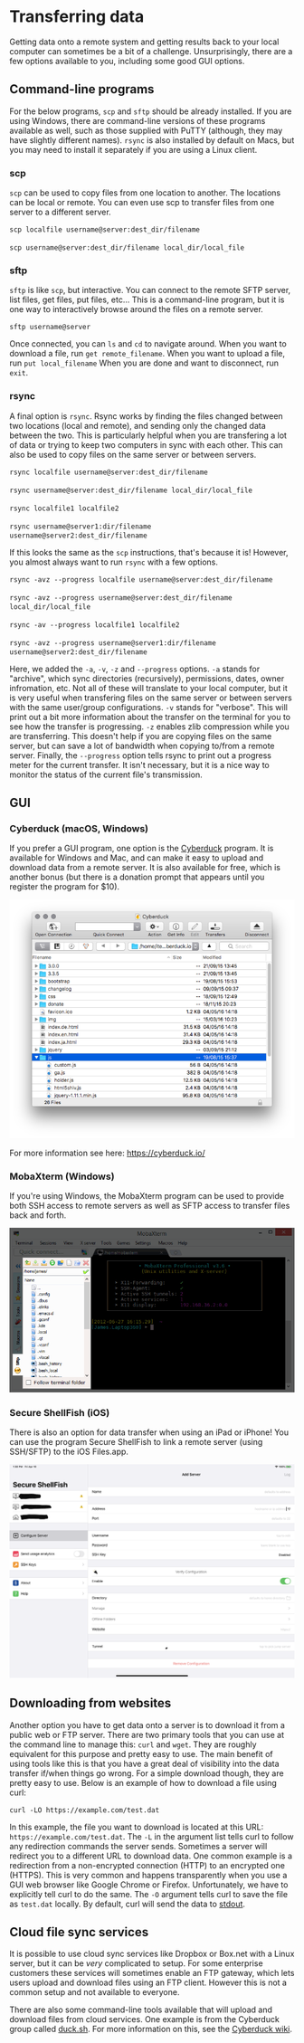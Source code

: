 # Transferring data

Getting data onto a remote system and getting results back to your local computer can sometimes be a bit of a challenge. Unsurprisingly, there are a few options available to you, including some good GUI options.

## Command-line programs

For the below programs, `scp` and `sftp` should be already installed. If you are using Windows, there are command-line versions of these programs available as well, such as those supplied with PuTTY (although, they may have slightly different names). `rsync` is also installed by default on Macs, but you may need to install it separately if you are using a Linux client.

### scp

`scp` can be used to copy files from one location to another. The locations can be local or remote. You can even use scp to transfer files from one server to a different server.

    scp localfile username@server:dest_dir/filename

    scp username@server:dest_dir/filename local_dir/local_file


### sftp

`sftp` is like `scp`, but interactive. You can connect to the remote SFTP server, list files, get files, put files, etc... This is a command-line program, but it is one way to interactively browse around the files on a remote server.

    sftp username@server

Once connected, you can `ls` and `cd` to navigate around. When you want to download a file, run `get remote_filename`.  When you want to upload a file, run `put local_filename` When you are done and want to disconnect, run `exit`.

### rsync

A final option is `rsync`. Rsync works by finding the files changed between two locations (local and remote), and sending only the changed data between the two. This is particularly helpful when you are transfering a lot of data or trying to keep two computers in sync with each other. This can also be used to copy files on the same server or between servers.


    rsync localfile username@server:dest_dir/filename

    rsync username@server:dest_dir/filename local_dir/local_file

    rsync localfile1 localfile2

    rsync username@server1:dir/filename  username@server2:dest_dir/filename


If this looks the same as the `scp` instructions, that's because it is! However, you almost always want to run `rsync` with a few options.

    rsync -avz --progress localfile username@server:dest_dir/filename

    rsync -avz --progress username@server:dest_dir/filename local_dir/local_file

    rsync -av --progress localfile1 localfile2

    rsync -avz --progress username@server1:dir/filename  username@server2:dest_dir/filename

Here, we added the `-a`, `-v`, `-z` and `--progress` options. `-a` stands for "archive", which sync directories (recursively), permissions, dates, owner infromation, etc. Not all of these will translate to your local computer, but it is very useful when transfering files on the same server or between servers with the same user/group configurations. `-v` stands for "verbose". This will print out a bit more information about the transfer on the terminal for you to see how the transfer is progressing. `-z` enables zlib compression while you are transferring. This doesn't help if you are copying files on the same server, but can save a lot of bandwidth when copying to/from a remote server. Finally, the `--progress` option tells rsync to print out a progress meter for the current transfer. It isn't necessary, but it is a nice way to monitor the status of the current file's transmission.

## GUI

### Cyberduck (macOS, Windows)


If you prefer a GUI program, one option is the [Cyberduck](https://cyberduck.io/) program. It is available for Windows and Mac, and can make it easy to upload and download data from a remote server. It is also available for free, which is another bonus (but there is a donation prompt that appears until you register the program for $10).

![Cyberduck browser](img/browser.png)

For more information see here: https://cyberduck.io/


### MobaXterm (Windows)

If you're using Windows, the MobaXterm program can be used to provide both SSH access to remote servers as well as SFTP access to transfer files back and forth.

![MobaXterm SFTP](img/feature-sftp-browser.png)


### Secure ShellFish (iOS)

There is also an option for data transfer when using an iPad or iPhone! You can use the program Secure ShellFish to link a remote server (using SSH/SFTP) to the iOS Files.app.

![Secure ShellFish](img/shellfish.png)

## Downloading from websites

Another option you have to get data onto a server is to download it from a public web or FTP server. There are two primary tools that you can use at the command line to manage this: `curl` and `wget`. They are roughly equivalent for this purpose and pretty easy to use. The main benefit of using tools like this is that you have a great deal of visibility into the data transfer if/when things go wrong. For a simple download though, they are pretty easy to use. Below is an example of how to download a file using curl:


	curl -LO https://example.com/test.dat

In this example, the file you want to download is located at this URL: `https://example.com/test.dat`. The `-L` in the argument list tells curl to follow any redirection commands the server sends. Sometimes a server will redirect you to a different URL to download data. One common example is a redirection from a non-encrypted connection (HTTP) to an encrypted one (HTTPS). This is very common and happens transparently when you use a GUI web browser like Google Chrome or Firefox. Unfortunately, we have to explicitly tell curl to do the same. The `-O` argument tells curl to save the file as `test.dat` locally. By default, curl will send the data to [stdout](concepts.md#onputoutput-streams).

## Cloud file sync services

It is possible to use cloud sync services like Dropbox or Box.net with a Linux server, but it can be *very* complicated to setup. For some enterprise customers these services will sometimes enable an FTP gateway, which lets users upload and download files using an FTP client. However this is not a common setup and not available to everyone.

There are also some command-line tools available that will upload and download files from cloud services. One example is from the Cyberduck group called [duck.sh](https://duck.sh/). For more information on this, see the [Cyberduck wiki](https://trac.cyberduck.io/wiki/help/en/howto/cli).